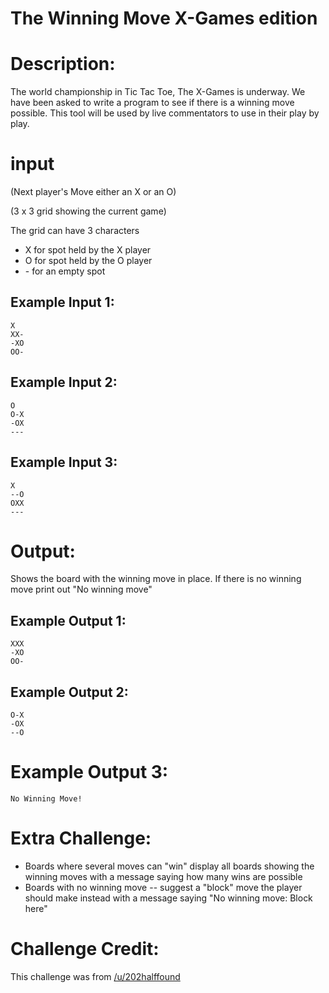 # The Winning Move X-Games edition
<div class="md"><h1>Description:</h1>
<p>The world championship in Tic Tac Toe, The X-Games is underway. We have been asked to write a program
to see if there is a winning move possible. This tool will be used by live commentators to
use in their play by play.</p>
<h1>input</h1>
<p>(Next player's Move either an X or an O)</p>
<p>(3 x 3 grid showing the current game)</p>
<p>The grid can have 3 characters</p>
<ul>
<li>X for spot held by the X player</li>
<li>O for spot held by the O player</li>
<li>- for an empty spot</li>
</ul>
<h2>Example Input 1:</h2>
<pre><code>X
XX-
-XO
OO-
</code></pre>
<h2>Example Input 2:</h2>
<pre><code>O
O-X
-OX
---
</code></pre>
<h2>Example Input 3:</h2>
<pre><code>X
--O
OXX
---
</code></pre>
<h1>Output:</h1>
<p>Shows the board with the winning move in place. If there is no winning move print out "No winning move"</p>
<h2>Example Output 1:</h2>
<pre><code>XXX
-XO
OO-
</code></pre>
<h2>Example Output 2:</h2>
<pre><code>O-X
-OX
--O
</code></pre>
<h1>Example Output 3:</h1>
<pre><code>No Winning Move!
</code></pre>
<h1>Extra Challenge:</h1>
<ul>
<li>Boards where several moves can "win" display all boards showing the winning moves with a message saying how many wins are possible</li>
<li>Boards with no winning move -- suggest a "block" move the player should make instead with a message saying "No winning move: Block here"</li>
</ul>
<h1>Challenge Credit:</h1>
<p>This challenge was from <a href="/u/202halffound">/u/202halffound</a> </p>
</div>
